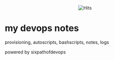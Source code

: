 <div align="center"><img src="http://45.76.145.115:8080/count/tag.svg?url=https://github.com/ne018" alt="Hits"></div>

# my devops notes

provisioning, autoscripts, bashscripts, notes, logs


powered by sixpathofdevops
